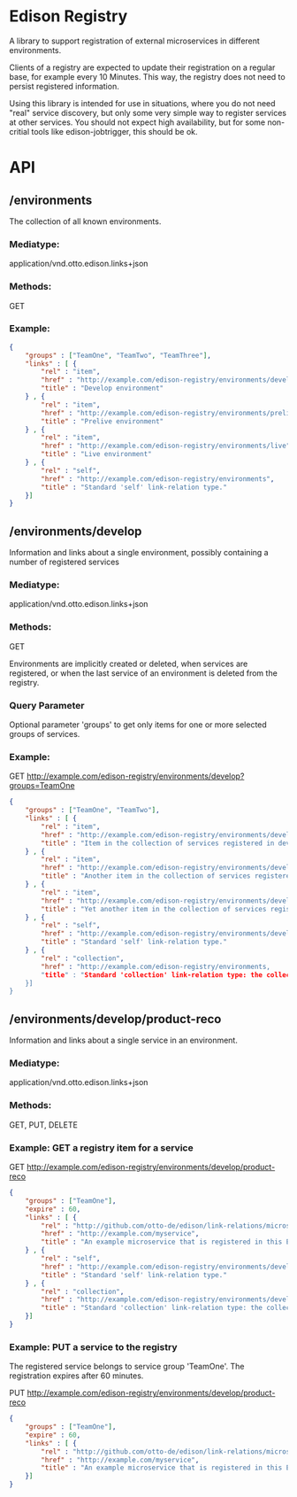 # Edison Registry

A library to support registration of external microservices in different environments.

Clients of a registry are expected to update their registration on a regular base, for example every 10 Minutes.
This way, the registry does not need to persist registered information.

Using this library is intended for use in situations, where you do not need "real" service discovery, but
only some very simple way to register services at other services. You should not expect high availability,
but for some non-critial tools like edison-jobtrigger, this should be ok.

# API

## /environments

The collection of all known environments.

### Mediatype:

application/vnd.otto.edison.links+json

### Methods:

GET

### Example:

```json
{
    "groups" : ["TeamOne", "TeamTwo", "TeamThree"],
    "links" : [ {
        "rel" : "item",
        "href" : "http://example.com/edison-registry/environments/develop",
        "title" : "Develop environment"
    } , {
        "rel" : "item",
        "href" : "http://example.com/edison-registry/environments/prelive",
        "title" : "Prelive environment"
    } , {
        "rel" : "item",
        "href" : "http://example.com/edison-registry/environments/live",
        "title" : "Live environment"
    } , {
        "rel" : "self",
        "href" : "http://example.com/edison-registry/environments",
        "title" : "Standard 'self' link-relation type."
    }]
}
```

## /environments/develop

Information and links about a single environment, possibly containing a number of registered services

### Mediatype:

application/vnd.otto.edison.links+json

### Methods:

GET

Environments are implicitly created or deleted, when services are registered, or when the last service
of an environment is deleted from the registry.

### Query Parameter

Optional parameter 'groups' to get only items for one or more selected groups of services.

### Example:

GET http://example.com/edison-registry/environments/develop?groups=TeamOne

```json
{
    "groups" : ["TeamOne", "TeamTwo"],
    "links" : [ {
        "rel" : "item",
        "href" : "http://example.com/edison-registry/environments/develop/product-reco",
        "title" : "Item in the collection of services registered in develop"
    } , {
        "rel" : "item",
        "href" : "http://example.com/edison-registry/environments/develop/p13n-search",
        "title" : "Another item in the collection of services registered in develop"
    } , {
        "rel" : "item",
        "href" : "http://example.com/edison-registry/environments/develop/campaign-presentation",
        "title" : "Yet another item in the collection of services registered in develop"
    } , {
        "rel" : "self",
        "href" : "http://example.com/edison-registry/environments/develop",
        "title" : "Standard 'self' link-relation type."
    } , {
        "rel" : "collection",
        "href" : "http://example.com/edison-registry/environments,
        "title" : "Standard 'collection' link-relation type: the collection of all known environments."
    }]
}
```

## /environments/develop/product-reco

Information and links about a single service in an environment.

### Mediatype:

application/vnd.otto.edison.links+json

### Methods:

GET, PUT, DELETE

### Example: GET a registry item for a service

GET http://example.com/edison-registry/environments/develop/product-reco

```json
{
    "groups" : ["TeamOne"],
    "expire" : 60,
    "links" : [ {
        "rel" : "http://github.com/otto-de/edison/link-relations/microservice",
        "href" : "http://example.com/myservice",
        "title" : "An example microservice that is registered in this Edison Registry."
    } , {
        "rel" : "self",
        "href" : "http://example.com/edison-registry/environments/develop/product-reco",
        "title" : "Standard 'self' link-relation type."
    } , {
        "rel" : "collection",
        "href" : "http://example.com/edison-registry/environments/develop",
        "title" : "Standard 'collection' link-relation type: the collection of all services in develop."
    }]
}
```

### Example: PUT a service to the registry

The registered service belongs to service group 'TeamOne'. The registration expires after 60 minutes.

PUT http://example.com/edison-registry/environments/develop/product-reco

```json
{
    "groups" : ["TeamOne"],
    "expire" : 60,
    "links" : [ {
        "rel" : "http://github.com/otto-de/edison/link-relations/microservice",
        "href" : "http://example.com/myservice",
        "title" : "An example microservice that is registered in this Edison Registry."
    }]
}
```
